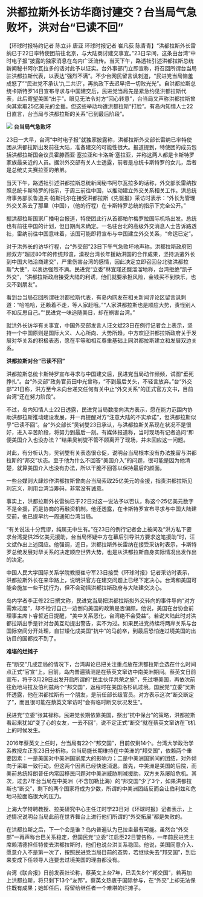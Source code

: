 # 洪都拉斯外长访华商讨建交？台当局气急败坏，洪对台“已读不回”

【环球时报特约记者 陈立非 唐亚 环球时报记者 崔凡荻
陈青青】“洪都拉斯外长雷纳已于22日率特使团前往北京，与大陆商讨建交事宜。”23日早间，这条由台湾“中时电子报”披露的独家消息在岛内广泛流传。当天下午，路透社引述洪都拉斯总统新闻秘书阿尔瓦拉多的话对此予以证实。台外事部门立即宣称，将召回所谓台当局驻洪都拉斯代表，以表达“强烈不满”。不少台网民留言讽刺道，“民进党当局恼羞成怒了”“民进党不承认‘九二共识’，再执政下去迟早把一切败光光”。自洪都拉斯总统卡斯特罗14日宣布寻求与中国建交后，民进党当局先是紧急约见洪都拉斯代表，此后寄望美国“出手”。眼见无法令对方“回心转意”，台当局又声称洪都拉斯曾向其索取25亿美元的金援。但这些举动均遭洪都拉斯“打脸”。有岛内知情人士22日直言，台当局与洪都拉斯的关系“已到最后阶段”。

![](https://inews.gtimg.com/news_bt/O90tGzIl1VD8UlnECl37kiTYspsG1POP-ZN7W-4cTjQsYAA/1000)
**台当局气急败坏**

23日一大早，台湾“中时电子报”就独家披露称，洪都拉斯外交部长雷纳已率特使团从洪都拉斯出发前往大陆，准备建交的可能性很大。报道提到，特使团的成员包括洪都拉斯国会议员霍滕西亚·塞拉亚和卡洛斯·塞拉亚，并称这两人都是卡斯特罗家族最亲近的人员。据洪外交部有关人士透露，前者是总统卡斯特罗的女儿，后者是总统丈夫赛拉亚的弟弟。

当天下午，路透社引述洪都拉斯总统新闻秘书阿尔瓦拉多的话称，外交部长雷纳按照总统卡斯特罗的指示，于周三前往中国，以推动建立外交关系相关工作。洪总统府事务部长鲁道夫·帕斯托尔在接受洪都拉斯《先驱报》采访时表示：“外长为管理外交关系去了那里（中国），（他的行程）在卡斯特罗总统的指示下完全公开。”

据洪都拉斯国家广播电台报道，特使团此行从首都帕尔梅罗拉国际机场出发。总统也有前往中国的计划，但日期尚未确定。一名驻台北的高级外交消息人士告诉路透社，雷纳前往中国意味着，该国可能即将宣布与中国建立外交关系，“命运已定”。

对于洪外长的访华行程，台“外交部”23日下午气急败坏地声称，洪都拉斯政府罔顾双方“超过80年的传统邦谊，漠视台湾长年援助洪国的合作成果，坚持派遣外长到中国大陆洽商建交”，严重伤害台湾的感情，因此决定立即召回台北驻洪都拉斯“大使”，以表达强烈不满。民进党“立委”林宜瑾还酸溜溜地称，台湾拒绝“凯子外交”，“洪都拉斯政府接受大陆的利诱，他们就要承担风险，金钱买不到快乐，也交不到朋友”。

看到台当局召回所谓驻洪都拉斯代表，有岛内网友在相关新闻评论区留言讽刺道：“哈哈哈，还赖着不走，等人家赶哦。”“人家洪都拉斯也是顺应大势，责怪别人不如反思自己。”“民进党一味追随美日，却在祸害台湾。”

就洪外长访华有关事宜，中国外交部发言人汪文斌23日在例行记者会上表示，坚持一个中国原则是国际大义、人心所向、大势所趋，中方欢迎洪都拉斯政府关于发展对华关系的积极表态，愿在平等和相互尊重基础上同洪都拉斯建立和发展双边关系。

**洪都拉斯对台“已读不回”**

洪都拉斯总统卡斯特罗宣布寻求与中国建交后，民进党当局动作频频，试图“垂死挣扎”。台“外交部”政务官员田中光曾称，“不到最后关头，不轻言放弃。”台“外交部”21日称，洪方至今未向台递交任何有关中止“外交关系”的正式官方文书，目前台湾“还在努力阶段”。

不过，岛内知情人士22日透露，民进党当局数度向洪方表示，愿在能力范围内协助洪都拉斯推动建设发展，并一再提醒对方“注意大陆的不实承诺”，但洪都拉斯似乎“已读不回”。台“外交部长”吴钊燮23日承认，与洪都拉斯关系现在状况不是很好，进入辛苦阶段，将努力到最后一刻。有媒体报道称，当时现场有记者追问“即便美国介入也没办法？”结果吴钊燮不管不顾离开了现场，并未回应这一问题。

对此，有分析认为，吴钊燮有关表态很仓促，说明台当局根本没有办法挽留与洪都拉斯的“邦交”状态。至于他为什么不回答“美国介入”的问题，很可能是因为他清楚，就算美国介入也没有办法，所以干脆不回答以保持最后的颜面。

一些台媒则大肆炒作洪都拉斯曾向台当局索取25亿美元的金援，指责洪都拉斯见利忘义，利用台湾当筹码，非常没有诚意。

事实上，洪都拉斯外长雷纳已于22日对这一说法予以否认，称这个25亿美元数字不是金援，而是协商的再融资机制。他还透露，在卡斯特罗宣布寻求与中国大陆建交前，他已提早约一周通知台湾当局。

“有关说法十分荒谬，纯属无中生有。”在23日的例行记者会上被问及“洪方私下要求台湾提供25亿美元援助，台当局怀疑中方在幕后引导洪方要求这笔援助”时，汪文斌作出上述回应。他强调，近日，洪都拉斯外长雷纳在接受采访时表示，卡斯特罗总统发展对华关系的决定顺应世界大势，也是从洪都拉斯自身实际情况出发作出的决定。

中国人民大学国际关系学院教授崔守军23日接受《环球时报》记者采访时表示，洪都拉斯外长在来华路上，说明洪官方在建交问题上已经下定决心。台湾和美国可能会施加一些干扰行为，但不会动摇洪都拉斯政府与大陆建交决心。

岛内学者李正修22日撰文称，民进党当局把洪都拉斯拟外交转向的事件导向“对方需索过度”，却不检讨自己一边倒向美国的政策是否偏颇。他说，美国在台协会前理事主席卜睿哲近日提醒，“美中关系恶化，台湾绝不会受益”。若说大陆此时对洪都拉斯出手是针对台美互动提出警告，实不为过。如果民进党持续将两岸关系与台国际空间分开处理，自甘矮化成美国“抗中”的马前卒，到最后恐怕连过境美国的出访目的国都找不到了。

**难堪的烂摊子**

在“断交”几成定局的情况下，台湾舆论已把关注重点放在洪都拉斯会选在什么时间点正式“官宣”上。目前，岛内普遍猜测是在蔡英文窜访中南美洲期间。蔡英文日前宣布，将于3月29日出发开启所谓的“民主伙伴共荣之旅”，先过境美国，再依次前往危地马拉及伯利兹两个“邦交国”，返程时在美国洛杉矶过境。国民党“立委”吴斯怀透露，他在洪都拉斯有一个朋友，是前任部长级官员。对方表示这次“断交断定了”，而且很可能在蔡英文窜访时“会有临时断交状况发生”。

民进党“立委”张其禄称，民进党长期依靠美国，祭出“抗中保台”的策略，洪都拉斯看起来犹如“变了心的女友，一去不回”，说不定正式“断交”就在蔡英文窜访在飞机上的时候发生。

2016年蔡英文上任时，台当局有22个“邦交国”，目前仅剩14个。台湾大学政治学系教授左正东23日分析称，台当局能长期维持在中美洲的“邦交国”，依赖两个重要因素：一是美国对中美洲国家庞大的影响力；二是中美洲国家间的团结，对外倾向于采取一致行动。但这两个因素已经快速消退。首先，中美洲是美国的后院，而美前总统特朗普任内常因移民问题对中美洲威胁削减援助，双方关系屡陷危机。其次，过去7年台当局在中美洲（不含加勒比海）的“邦交国”少了3个，如果洪都拉斯也“断交”，剩下的两个国家将成为少数，所谓的中美洲团结反而会让伯利兹和危地马拉面临很大的压力。

上海大学特聘教授、拉美研究中心主任江时学23日对《环球时报》记者表示，上述情况说明台当局此前在世界舞台上进行他们所谓的“外交拓展”都是失败的。

在洪都拉斯之后，下一个会是谁？岛内普遍认为巴拉圭最有可能。虽然台“外交部”一再声称台巴关系稳定，但国民党“立委”江启臣22日警告称，一年前民进党主席赖清德担任特使去洪都拉斯时，他们也说台洪关系稳固。他说，美国同意介入、愿意介入不是第一次了，按照民进党当局目前的态势，若继续失去“邦交国”，到后来变成下任领导人连要去过境美国的理由都没有。

台湾《联合报》日前发表社论称，蔡英文上台7年，已丢失8个“邦交国”，若再加上洪都拉斯，将只剩下13个“友邦”。蔡英文热衷于国际参与，在“外交”上却无法保住既有成果；她卸任后，将留给继任者一个难堪的烂摊子。

